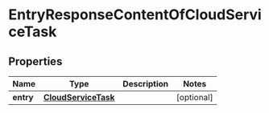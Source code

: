 # EntryResponseContentOfCloudServiceTask

## Properties
Name | Type | Description | Notes
------------ | ------------- | ------------- | -------------
**entry** | [**CloudServiceTask**](CloudServiceTask.md) |  |  [optional]
